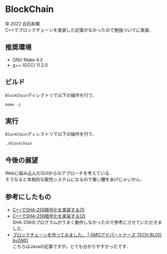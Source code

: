 # BlockChain
© 2022 白石和暉  
C++でブロックチェーンを実装した記事がなかったので勉強ついでに実装．

## 推奨環境
- GNU Make 4.3
- g++ (GCC) 11.2.0
## ビルド
`BlockChain`ディレクトリで以下の操作を行う．
```
make -j
```
## 実行
`BlockChain`ディレクトリで以下の操作を行う．
```
./blockchain
```
## 今後の展望
Webに組み込んだGUIからのアプローチを考えている．  
そうなると本格的な販売システムになるので重い腰をあげにゃいかん．
## 参考にしたもの
- [C++でSHA-256暗号化を実装する(1)](https://qiita.com/ishitan/items/d65f3874df66c5093c8a)
- [C++でSHA-256暗号化を実装する(2)](https://qiita.com/ishitan/items/8902c7502f8ff975133b)  
SHA-256のプログラムがうまく動作しなかったので参考にさせていただきました．
- [ブロックチェーンを作ってみました。 | GMOアドパートナーズ TECH BLOG byGMO](https://techblog.gmo-ap.jp/2018/12/26/%E3%83%96%E3%83%AD%E3%83%83%E3%82%AF%E3%83%81%E3%82%A7%E3%83%BC%E3%83%B3%E3%82%92%E4%BD%9C%E3%81%A3%E3%81%A6%E3%81%BF%E3%81%BE%E3%81%97%E3%81%9F%E3%80%82/)  
こちらはJavaの記事ですが，とても分かりやすかったです．

